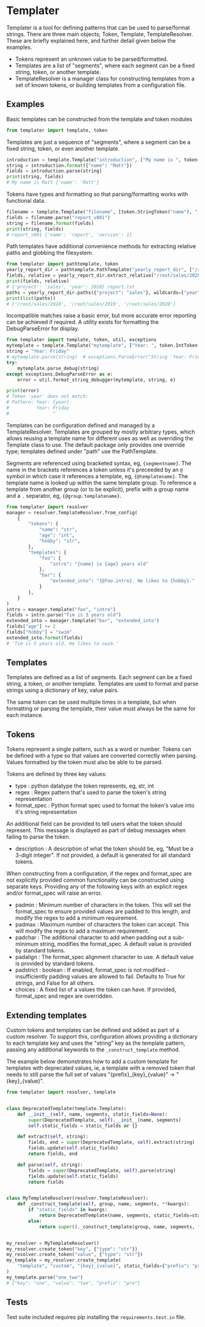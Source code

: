 # Templater

Templater is a tool for defining patterns that can be used to parse/format strings. There are three main objects; Token, Template, TemplateResolver. These are briefly explained here, and further detail given below the examples.
* Tokens represent an unknown value to be parsed/formatted.
* Templates are a list of "segments", where each segment can be a fixed string, token, or another template.
* TemplateResolver is a manager class for constructing templates from a set of known tokens, or building templates from a configuration file.

## Examples
Basic templates can be constructed from the template and token modules
```python
from templater import template, token
```

Templates are just a sequence of "segments", where a segment can be a fixed string, token, or even another template.
```python
introduction = template.Template("introduction", ["My name is ", token.StringToken("name")])
string = introduction.format({"name": "Matt"})
fields = introduction.parse(string)
print(string, fields)
# My name is Matt {'name': 'Matt'}
```

Tokens have types and formatting so that parsing/formatting works with functional data.
```python
filename = template.Template("filename", [token.StringToken("name"), "_v", token.IntToken("version", format_spec="03d")])
fields = filename.parse("report_v001")
string = filename.format(fields)
print(string, fields)
# report_v001 {'name': 'report', 'version': 1}
```

Path templates have additional convenience methods for extracting relative paths and globbing the filesystem.
```python
from templater import pathtemplate, token
yearly_report_dir = pathtemplate.PathTemplate("yearly_report_dir", ["/root/", token.StringToken("project"), "/", token.IntToken("year", regex="\d{4}")])
fields, relative = yearly_report_dir.extract_relative("/root/sales/2020/report.txt")
print(fields, relative)
# {'project': 'sales', 'year': 2020} report.txt
paths = yearly_report_dir.paths({"project": "sales"}, wildcards=["year"])
print(list(paths))
# ['/root/sales/2018', '/root/sales/2019', '/root/sales/2020']
```

Incompatible matches raise a basic error, but more accurate error reporting can be achieved if required. A utility exists for formatting the DebugParseError for display.
```python
from templater import template, token, util, exceptions
mytemplate = template.Template("mytemplate", ["Year: ", token.IntToken("year")])
string = "Year: Friday"
# mytemplate.parse(string)  # exceptions.ParseError("String 'Year: Friday' doesn't match template 'mytemplate:Year: {year}'")
try:
    mytemplate.parse_debug(string)
except exceptions.DebugParseError as e:
    error = util.format_string_debugger(mytemplate, string, e)

print(error)
# Token 'year' does not match: 
# Pattern: Year: {year}
#          Year: Friday
#                ^
```

Templates can be configuration defined and managed by a TemplateResolver. Templates are grouped by mostly arbitrary types, which allows reusing a template name for different uses as well as overriding the Template class to use. The default package only provides one override type; templates defined under "path" use the PathTemplate.

Segments are referenced using bracketed syntax, eg, `{segmentname}`. The name in the brackets references a token unless it's preceeded by an `@` symbol in which case it references a template, eg, `{@templatename}`. The template name is looked up within the same template group. To reference a template from another group (or to be explicit), prefix with a group name and a `.` separator, eg, `{@group.templatename}`.
```python
from templater import resolver
manager = resolver.TemplateResolver.from_config(
    {
        "tokens": {
            "name": "str",
            "age": "int",
            "hobby": "str",
        },
        "templates": {
            "foo": {
                "intro": "{name} is {age} years old"
            },
            "bar": {
                "extended_into": "{@foo.intro}. He likes to {hobby}."
            }
        },
    }
)
intro = manager.template("foo", "intro")
fields = intro.parse("Tim is 3 years old")
extended_into = manager.template("bar", "extended_into")
fields["age"] += 2
fields["hobby"] = "swim"
extended_into.format(fields)
# 'Tim is 5 years old. He likes to swim.'
```

## Templates

Templates are defined as a list of segments. Each segment can be a fixed string, a token, or another template. Templates are used to format and parse strings using a dictionary of key, value pairs.

The same token can be used multiple times in a template, but when formatting or parsing the template, their value must always be the same for each instance.

## Tokens

Tokens represent a single pattern, such as a word or number. Tokens can be defined with a type so that values are converted correctly when parsing. Values formatted by the token must also be able to be parsed.

Tokens are defined by three key values:
* type : python datatype the token represents, eg, str, int
* regex : Regex pattern that's used to parse the token's string representation
* format_spec : Python format spec used to format the token's value into it's string representation

An additional field can be provided to tell users what the token should represent. This message is displayed as part of debug messages when failing to parse the token.
* description : A description of what the token should be, eg, "Must be a 3-digit integer". If not provided, a default is generated for all standard tokens.

When constructing from a configuration, if the regex and format_spec are not explicitly provided common functionality can be constructed using separate keys. Providing any of the following keys with an explicit regex and/or format_spec will raise an error.
* padmin : Minimum number of characters in the token. This will set the format_spec to ensure provided values are padded to this length, and modify the regex to add a minimum requirement.
* padmax : Maximum number of characters the token can accept. This will modify the regex to add a maximum requirement.
* padchar : The additional character to add when padding out a sub-minimum string, modifies the format_spec. A default value is provided by standard tokens.
* padalign : The format_spec alignment character to use. A default value is provided by standard tokens.
* padstrict : boolean : If enabled, format_spec is not modified - insufficiently padding values are allowed to fail. Defaults to True for strings, and False for all others.
* choices : A fixed list of a values the token can have. If provided, format_spec and regex are overridden.

## Extending templates

Custom tokens and templates can be defined and added as part of a custom resolver. To support this, configuration allows providing a dictionary to each template key and uses the "string" key as the template pattern, passing any additional keywords to the `_construct_template` method.

The example below demonstrates how to add a custom template for templates with deprecated values, ie, a template with a removed token that needs to still parse the full set of values "{prefix}\_{key}\_{value}" -> "{key}\_{value}".

```python
from templater import resolver, template


class DeprecatedTemplate(template.Template):
    def __init__(self, name, segments, static_fields=None):
        super(DeprecatedTemplate, self).__init__(name, segments)
        self.static_fields = static_fields or {}

    def extract(self, string):
        fields, end = super(DeprecatedTemplate, self).extract(string)
        fields.update(self.static_fields)
        return fields, end

    def parse(self, string):
        fields = super(DeprecatedTemplate, self).parse(string)
        fields.update(self.static_fields)
        return fields


class MyTemplateResolver(resolver.TemplateResolver):
    def _construct_template(self, group, name, segments, **kwargs):
        if "static_fields" in kwargs:
            return DeprecatedTemplate(name, segments, static_fields=static_fields)
        else:
            return super()._construct_template(group, name, segments, **kwargs)


my_resolver = MyTemplateResolver()
my_resolver.create_token("key", {"type": "str"})
my_resolver.create_token("value", {"type": "str"})
my_template = my_resolver.create_template(
    "template", "custom", "{key}_{value}", static_fields={"prefix": "pre"}
)
my_template.parse("one_two")
# {"key": "one", "value": "two", "prefix": "pre"}
```

## Tests

Test suite included requires pip installing the `requirements.test.in` file.
